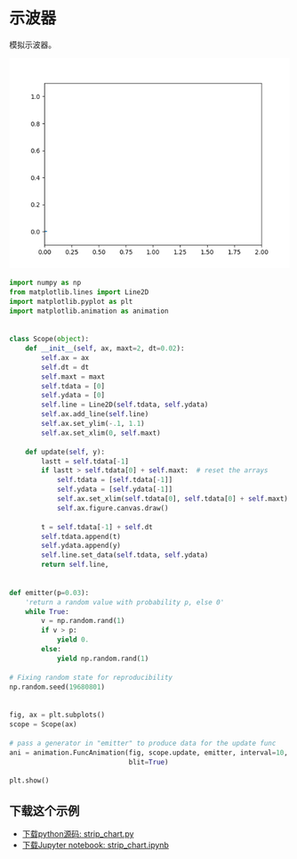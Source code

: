 # 示波器

模拟示波器。

![示波器示例](/static/images/gallery/sphx_glr_strip_chart_001.png)

```python
import numpy as np
from matplotlib.lines import Line2D
import matplotlib.pyplot as plt
import matplotlib.animation as animation


class Scope(object):
    def __init__(self, ax, maxt=2, dt=0.02):
        self.ax = ax
        self.dt = dt
        self.maxt = maxt
        self.tdata = [0]
        self.ydata = [0]
        self.line = Line2D(self.tdata, self.ydata)
        self.ax.add_line(self.line)
        self.ax.set_ylim(-.1, 1.1)
        self.ax.set_xlim(0, self.maxt)

    def update(self, y):
        lastt = self.tdata[-1]
        if lastt > self.tdata[0] + self.maxt:  # reset the arrays
            self.tdata = [self.tdata[-1]]
            self.ydata = [self.ydata[-1]]
            self.ax.set_xlim(self.tdata[0], self.tdata[0] + self.maxt)
            self.ax.figure.canvas.draw()

        t = self.tdata[-1] + self.dt
        self.tdata.append(t)
        self.ydata.append(y)
        self.line.set_data(self.tdata, self.ydata)
        return self.line,


def emitter(p=0.03):
    'return a random value with probability p, else 0'
    while True:
        v = np.random.rand(1)
        if v > p:
            yield 0.
        else:
            yield np.random.rand(1)

# Fixing random state for reproducibility
np.random.seed(19680801)


fig, ax = plt.subplots()
scope = Scope(ax)

# pass a generator in "emitter" to produce data for the update func
ani = animation.FuncAnimation(fig, scope.update, emitter, interval=10,
                              blit=True)

plt.show()
```

## 下载这个示例
            
- [下载python源码: strip_chart.py](https://matplotlib.org/_downloads/strip_chart.py)
- [下载Jupyter notebook: strip_chart.ipynb](https://matplotlib.org/_downloads/strip_chart.ipynb)